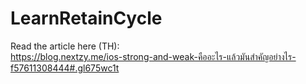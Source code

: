 # LearnRetainCycle
Read the article here (TH):<br>
https://blog.nextzy.me/ios-strong-and-weak-คืออะไร-แล้วมันสำคัญอย่างไร-f57611308444#.gl675wc1t
